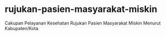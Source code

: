 # rujukan-pasien-masyarakat-miskin
Cakupan Pelayanan Kesehatan Rujukan Pasien Masyarakat Miskin Menurut Kabupaten/Kota
